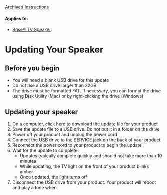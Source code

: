 [Archived Instructions](https://web.archive.org/web/20230607233653/https://www.bose.com/en_us/support/articles/HC2474/productCodes/bose_tv_speaker/article.html)
<div class="articleAppliesTo">
<div class="bose-list bose-list--appliesToList">
<h4 class="bose-list__title">Applies to: </h4>
<ul class="bose-list__list">
<li class="bose-list__listitem ">
<a href="https://web.archive.org/web/20200918145241/https://www.bose.com/en_us/support/products/bose_home_theater_support/bose_soundbar_and_1_speaker_home_theater_support/bose-tv-speaker.html">Bose® TV Speaker</a>
</li>
</ul>
</div>
</div>

# Updating Your Speaker

## Before you begin

- You will need a blank USB drive for this update
- Do not use a USB drive larger than 32GB
- The drive must be formatted FAT. If necessary, you can format the drive using Disk Utility (Mac) or by right-clicking the drive (Windows)

## Updating your speaker

1. On a computer, [click here](https://downloads.bose.com/ced/bose_tv_speaker/BoseTVSpeaker.mdu) to download the update file for your product
2. Save the update file to a USB drive. Do not put it in a folder on the drive
3. Power off your product and unplug the power cord
4. Connect the USB drive to the SERVICE jack on the back of your product
5. Reconnect the power cord to your product to begin the update
6. Wait for the update to complete:
   - Updates typically complete quickly and should not take more than 10 minutes
   - While updating, the TV light on the front of your product blinks amber
   - Once updated, the light turns off
7. Disconnect the USB drive from your product. Your product will reboot and play a tone when 
